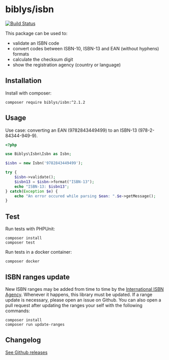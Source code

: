 # biblys/isbn

[![Build Status](https://travis-ci.org/biblys/isbn.svg?branch=master)](https://travis-ci.org/biblys/isbn)

This package can be used to:

- validate an ISBN code
- convert codes between ISBN-10, ISBN-13 and EAN (without hyphens) formats
- calculate the checksum digit
- show the registration agency (country or language)

## Installation

Install with composer:

```console
composer require biblys/isbn:^2.1.2
```

## Usage

Use case: converting an EAN (9782843449499) to an ISBN-13 (978-2-84344-949-9).

```php
<?php

use Biblys\Isbn\Isbn as Isbn;

$isbn = new Isbn('9782843449499');

try {
    $isbn->validate();
    $isbn13 = $isbn->format("ISBN-13");
    echo "ISBN-13: $isbn13";
} catch(Exception $e) {
    echo "An error occured while parsing $ean: ".$e->getMessage();
}
```

## Test

Run tests with PHPUnit:

```console
composer install
composer test
```

Run tests in a docker container:

```console
composer docker
```

## ISBN ranges update

New ISBN ranges may be added from time to time by the
[International ISBN Agency](https://www.isbn-international.org/). Whenever it
happens, this library must be updated. If a range update is necessary, please
open an issue on Github.
You can also open a pull request after updating the ranges your self with the
following commands:

```console
composer install
composer run update-ranges
```

## Changelog

[See Github releases](https://github.com/biblys/isbn/releases)
